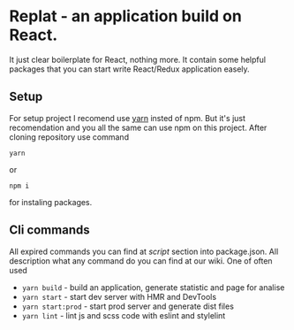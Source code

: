 # Replat - an application build on React.
It just clear boilerplate for React, nothing more. It contain some helpful packages that you can start write React/Redux application easely.

## Setup
For setup project I recomend use [yarn](https://yarnpkg.com/) insted of npm. But it's just recomendation and you all the same can use npm on this project.
After cloning repository use command
```
yarn
```
or
```
npm i
```
for instaling packages.

## Cli commands
All expired commands you can find at *script* section into package.json. All description what any command do you can find at our wiki.
One of often used
* `yarn build` - build an application, generate statistic and page for analise
* `yarn start` - start dev server with HMR and DevTools
* `yarn start:prod` - start prod server and generate dist files
* `yarn lint` - lint js and scss code with eslint and stylelint

